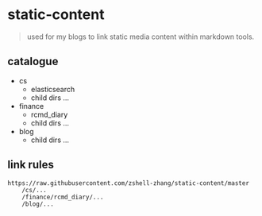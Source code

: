 # **static-content**
> used for my blogs to link static media content within markdown tools.

## **catalogue**
- cs
  - elasticsearch
  - child dirs ...
- finance
  - rcmd_diary
  - child dirs ...
- blog
  - child dirs ...
  
## **link rules**
```
https://raw.githubusercontent.com/zshell-zhang/static-content/master
    /cs/...
    /finance/rcmd_diary/...
    /blog/...
```
